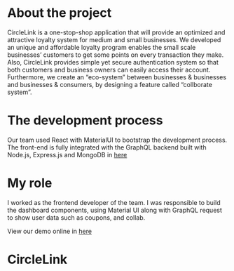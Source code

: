 # About the project
CircleLink is a one-stop-shop application that will provide an optimized and attractive loyalty system for medium and small businesses.
We developed an unique and affordable loyalty program enables the small scale businesses’ customers to get some points on every transaction they make. Also, CircleLink provides simple yet secure authentication system so that both customers and business owners can easily access their account. Furthermore, we create an “eco-system” between businesses & businesses and businesses & consumers, by designing a feature called “collborate system”.

# The development process
Our team used React with MaterialUI to bootstrap the development process. The front-end is fully integrated with the GraphQL backend built with Node.js, Express.js and MongoDB in [here](https://github.com/jeannguyenca/Circle-Link-Backend)

# My role
I worked as the frontend developer of the team. I was responsible to build the dashboard components, using Material UI along with GraphQL request to show user data such as coupons, and collab. 

View our demo online in [here](https://circlelink.ca)
# CircleLink

